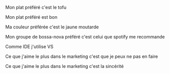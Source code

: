 
Mon plat préféré c'est le tofu

Mon plat préféré est bon

Ma couleur préférée c'est le jaune moutarde

Mon groupe de bossa-nova préféré c'est celui que spotify me recommande

Comme IDE j'utilise VS

Ce que j'aime le plus dans le marketing c'est que je peux ne pas en faire

Ce que j'aime le plus dans le marketing c'est la sincérité
